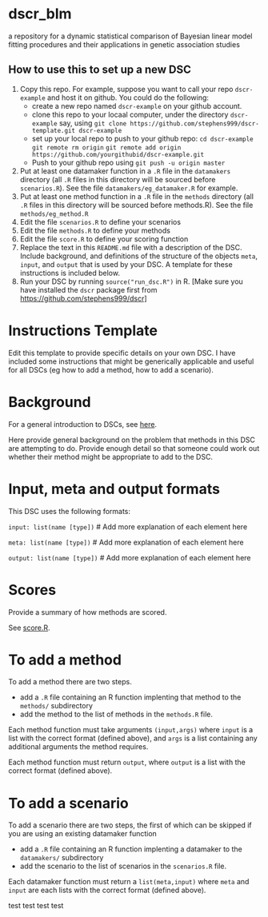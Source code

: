 # dscr\_blm
a repository for a dynamic statistical comparison of Bayesian linear model fitting procedures and their applications in genetic association studies

## How to use this to set up a new DSC

1. Copy this repo. For example, suppose you want to call your repo `dscr-example` and host it on github. You could do the following:
    * create a new repo named `dscr-example` on your github account.
    * clone this repo to your locaal computer, under the directory `dscr-example` say, using `git clone https://github.com/stephens999/dscr-template.git dscr-example`
    * set up your local repo to push to your github repo: `cd dscr-example` `git remote rm origin` `git remote add origin https://github.com/yourgithubid/dscr-example.git`
    * Push to your github repo using `git push -u origin master`
2. Put at least one datamaker function in a `.R` file in the `datamakers` directory (all `.R` files in this directory will be sourced before `scenarios.R`). See the file `datamakers/eg_datamaker.R` for example.
3. Put at least one method function in a `.R` file in the `methods` directory (all `.R` files in this directory will be sourced before methods.R). See the file `methods/eg_method.R`
4. Edit the file `scenarios.R` to define your scenarios 
5. Edit the file `methods.R` to define your methods
6. Edit the file `score.R` to define your scoring function
7. Replace the text in this `README.md` file with a description of the DSC. Include background, and definitions of the structure of the objects `meta`, `input`, and `output` that is used by your DSC. A template for these instructions is included below.
8. Run your DSC by running `source("run_dsc.R")` in R. [Make sure you have installed the `dscr` package first from https://github.com/stephens999/dscr]


# Instructions Template

Edit this template to provide specific details on your own DSC.
I have included some instructions that might be generically applicable and useful for all DSCs (eg how to
add a method, how to add a scenario).

# Background 

For a general introduction to DSCs, see [here](https://github.com/stephens999/dscr/blob/master/intro.md).

Here provide general background on the problem that methods in this DSC are attempting to do.
Provide enough detail so that someone could work out whether their method might be appropriate to add to the DSC.

# Input, meta and output formats

This DSC uses the following formats:

`input: list(name [type])` # Add more explanation of each element here

`meta: list(name [type])` # Add more explanation of each element here

`output: list(name [type])` # Add more explanation of each element here


# Scores

Provide a summary of how methods are scored.

See [score.R](score.R).

# To add a method

To add a method there are two steps.

- add a `.R` file containing an R function implenting that method to the `methods/` subdirectory
- add the method to the list of methods in the `methods.R` file.

Each method function must take arguments `(input,args)` where `input` is a list with the correct format (defined above), and `args` is a list containing any additional arguments the method requires.

Each method function must return `output`, where `output` is a list with the correct format (defined above).

# To add a scenario

To add a scenario there are two steps, the first of which can be skipped if you are using an existing datamaker function

- add a `.R` file containing an R function implenting a datamaker to the `datamakers/` subdirectory
- add the scenario to the list of scenarios in the `scenarios.R` file.

Each datamaker function must return a `list(meta,input)` where `meta` and `input` are each lists with the correct format
(defined above).


test test
test test
